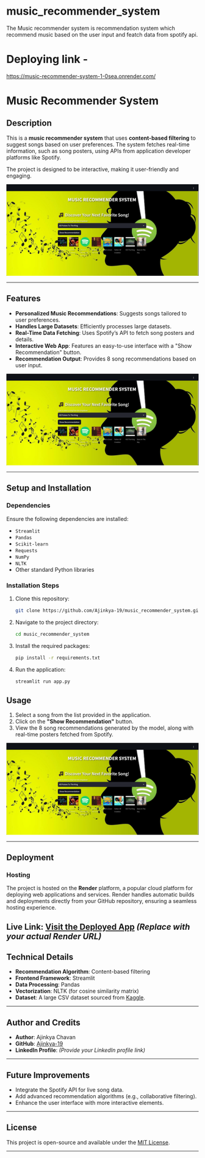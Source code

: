 # music_recommender_system
The Music recommender system is recommendation system which recommend music based on the user input and featch data from spotify api.
# Deploying link -
https://music-recommender-system-1-0sea.onrender.com/
# Music Recommender System

## Description

This is a **music recommender system** that uses **content-based filtering** to suggest songs based on user preferences. The system fetches real-time information, such as song posters, using APIs from application developer platforms like Spotify.

The project is designed to be interactive, making it user-friendly and engaging.

![App Overview](https://github.com/Ajinkya-19/music_recommender_system/blob/main/Screenshot%20(127).png)

---

## Features

- **Personalized Music Recommendations**: Suggests songs tailored to user preferences.
- **Handles Large Datasets**: Efficiently processes large datasets.
- **Real-Time Data Fetching**: Uses Spotify’s API to fetch song posters and details.
- **Interactive Web App**: Features an easy-to-use interface with a "Show Recommendation" button.
- **Recommendation Output**: Provides 8 song recommendations based on user input.

![Recommendations Example](https://github.com/Ajinkya-19/music_recommender_system/blob/main/Screenshot%20(127).png)

---

## Setup and Installation

### Dependencies

Ensure the following dependencies are installed:

- `Streamlit`
- `Pandas`
- `Scikit-learn`
- `Requests`
- `NumPy`
- `NLTK`
- Other standard Python libraries

### Installation Steps

1. Clone this repository:
   ```bash
   git clone https://github.com/Ajinkya-19/music_recommender_system.git
   ```
2. Navigate to the project directory:
   ```bash
   cd music_recommender_system
   ```
3. Install the required packages:
   ```bash
   pip install -r requirements.txt
   ```
4. Run the application:
   ```bash
   streamlit run app.py
   ```
## Usage

1. Select a song from the list provided in the application.
2. Click on the **"Show Recommendation"** button.
3. View the 8 song recommendations generated by the model, along with real-time posters fetched from Spotify.

![Usage Example](https://github.com/Ajinkya-19/music_recommender_system/blob/main/Screenshot%20(127).png)

---

## Deployment

### Hosting

The project is hosted on the **Render** platform, a popular cloud platform for deploying web applications and services. Render handles automatic builds and deployments directly from your GitHub repository, ensuring a seamless hosting experience.

**Live Link:** [Visit the Deployed App](https://music-recommender-system-1-0sea.onrender.com/) *(Replace with your actual Render URL)*
---

## Technical Details

- **Recommendation Algorithm**: Content-based filtering
- **Frontend Framework**: Streamlit
- **Data Processing**: Pandas
- **Vectorization**: NLTK (for cosine similarity matrix)
- **Dataset**: A large CSV dataset sourced from [Kaggle](https://www.kaggle.com).

---

## Author and Credits

- **Author**: Ajinkya Chavan
- **GitHub**: [Ajinkya-19](https://github.com/Ajinkya-19)
- **LinkedIn Profile**: *(Provide your LinkedIn profile link)*

---

## Future Improvements

- Integrate the Spotify API for live song data.
- Add advanced recommendation algorithms (e.g., collaborative filtering).
- Enhance the user interface with more interactive elements.

---

## License

This project is open-source and available under the [MIT License](LICENSE).

---

